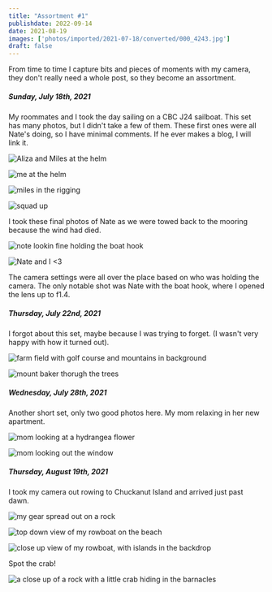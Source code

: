 ```yaml
---
title: "Assortment #1"
publishdate: 2022-09-14
date: 2021-08-19
images: ['photos/imported/2021-07-18/converted/000_4243.jpg']
draft: false
---
```


From time to time I capture bits and pieces of moments with my camera, they don't really need a whole post, so they become an assortment.

##### Sunday, July 18th, 2021

My roommates and I took the day sailing on a CBC J24 sailboat.  This set has many photos, but I didn't take a few of them.  These first ones were all Nate's doing, so I have minimal comments.  If he ever makes a blog, I will link it.

![Aliza and Miles at the helm](../photos/imported/2021-07-18/converted/000_4155.jpg)

![me at the helm](../photos/imported/2021-07-18/converted/000_4158.jpg)

![miles in the rigging](../photos/imported/2021-07-18/converted/000_4181.jpg)

![squad up](../photos/imported/2021-07-18/converted/000_4202.jpg)

I took these final photos of Nate as we were towed back to the mooring because the wind had died.

![note lookin fine holding the boat hook](../photos/imported/2021-07-18/converted/000_4243.jpg)

![Nate and I &lt;3](../photos/imported/2021-07-18/converted/000_4270.jpg)

The camera settings were all over the place based on who was holding the camera.  The only notable shot was Nate with the boat hook, where I opened the lens up to f1.4.

##### Thursday, July 22nd, 2021

I forgot about this set, maybe because I was trying to forget. (I wasn't very happy with how it turned out).

![farm field with golf course and mountains in background](../photos/imported/2021-07-22/converted/DSC00221.jpg)

![mount baker thorugh the trees](../photos/imported/2021-07-22/converted/DSC00228.jpg)

##### Wednesday, July 28th, 2021

Another short set, only two good photos here.  My mom relaxing in her new apartment.

![mom looking at a hydrangea flower](../photos/imported/2021-07-28/converted/DSC00252.jpg)

![mom looking out the window](../photos/imported/2021-07-28/converted/DSC00256.jpg)

##### Thursday, August 19th, 2021

I took my camera out rowing to Chuckanut Island and arrived just past dawn.

![my gear spread out on a rock](../photos/imported/2021-08-19/converted/DSC00343.jpg)

![top down view of my rowboat on the beach](../photos/imported/2021-08-19/converted/DSC00368.jpg)

![close up view of my rowboat, with islands in the backdrop](../photos/imported/2021-08-19/converted/DSC00369.jpg)

Spot the crab!

![a close up of a rock with a little crab hiding in the barnacles](../photos/imported/2021-08-19/converted/DSC00382.jpg)
